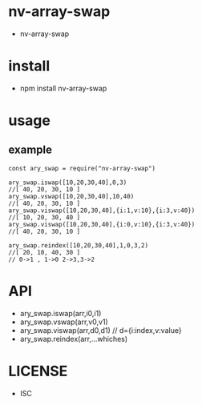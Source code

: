 nv-array-swap
============
- nv-array-swap 


install
=======
- npm install nv-array-swap 

usage
=====
    
example
-------

    const ary_swap = require("nv-array-swap")

    ary_swap.iswap([10,20,30,40],0,3)
    //[ 40, 20, 30, 10 ]
    ary_swap.vswap([10,20,30,40],10,40)
    //[ 40, 20, 30, 10 ]
    ary_swap.viswap([10,20,30,40],{i:1,v:10},{i:3,v:40})
    //[ 10, 20, 30, 40 ]
    ary_swap.viswap([10,20,30,40],{i:0,v:10},{i:3,v:40})
    //[ 40, 20, 30, 10 ]
    
    ary_swap.reindex([10,20,30,40],1,0,3,2)
    //[ 20, 10, 40, 30 ] 
    // 0->1 , 1->0 2->3,3->2

API
====

- ary\_swap.iswap(arr,i0,i1)
- ary\_swap.vswap(arr,v0,v1)
- ary\_swap.viswap(arr,d0,d1)  // d={i:index,v:value}
- ary\_swap.reindex(arr,...whiches)


LICENSE
=======
- ISC 
